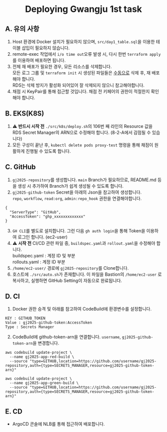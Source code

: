 <h1 align="center">Deploying Gwangju 1st task</h1>

## A. 유의 사항
1. Host 환경에 Docker 설치가 필요하지 않으며, `src/day1_table.sql`을 이용한 테이블 삽입이 필요하지 않습니다.
2. remote-exec 작업에서 `i/o time out`오류 발생 시, 다시 한번 `terraform apply`를 이용하여 배포하면 됩니다.
3. 전체 재 배포가 필요한 경우, 모든 리소스를 삭제합니다.<br>모든 로그 그룹 및 `terraform init` 시 생성된 파일들은 <u>수동으로</u> 삭제 후, 재 배포해야 합니다.<br>RDS는 삭제 방지가 활성화 되어있어 잘 삭제되지 않으니 참고해야합니다.
4. 채점 시 KeyPair를 통해 접근할 것입니다. 채점 전 키페어의 권한이 적절한지 확인해야 합니다.

## B. EKS(K8S)
1. ⚠️ **반드시 시작 전** `./src/k8s/deploy.sh`의 106번 째 라인의 Resource 값을 RDS Secret Manager의 ARN으로 수정해야 합니다. (8-2-A에서 감점될 수 있습니다)
2. 모든 구성이 끝난 후, `kubectl delete pods proxy-test` 명령을 통해 채점이 원활하게 진행될 수 있도록 합니다.

## C. GitHub
1. `gj2025-repository`를 생성합니다. `main` Branch가 필요하므로, README.md 등을 생성 시 추가하여 Branch가 쉽게 생성될 수 있도록 합니다.
2. `gj2025-github-token` Secret을 아래의 Json을 참고하여 생성합니다. <br />
`repo`, `workflow`, `read:org`, `admin:repo_hook` 권한을 연결해야합니다.
```
{
  "ServerType": "GitHub",
  "AccessToken": "ghp_xxxxxxxxxxxxx"
}
```
3. `GH CLI`를 별도로 설치합니다. 그런 다음 `gh auth login`을 통해 Token을 이용하여 로그인 합니다. (ec2-user)
4. ⚠️ **시작 전** CI/CD 관련 파일 중, `buildspec.yaml`과 `rollout.yaml`을 수정해야 합니다.<br>buildspec.yaml : 계정 ID 및 <username> 부분<br>rollouts.yaml : 계정 ID 부분
5. `/home/ec2-user/` 경로에 `gj2025-repository`를 Clone합니다.
6.  호스트에 `./src/auto.sh`가 존재합니다. 이 파일을 Bastion의 `/home/ec2-user` 로 복사하고, 실행하면 GitHub Setting이 자동으로 완료됩니다.


## D. CI
1. Docker 권한 승격 및 아래를 참고하여 CodeBuild에 환경변수를 설정합니다.
```
KEY : GITHUB_TOKEN
Value : gj2025-github-token:AccessToken
Type : Secrets Manager
```
2. CodeBuild에 github-token-arn을 연결합니다. `username`, `gj2025-github-token-arn`을 변경합니다.
```
aws codebuild update-project \
  --name gj2025-app-red-build \
  --source "type=GITHUB,location=https://github.com/username/gj2025-repository,auth={type=SECRETS_MANAGER,resource=gj2025-github-token-arn}"
```
```
aws codebuild update-project \
  --name gj2025-app-green-build \
  --source "type=GITHUB,location=https://github.com/username/gj2025-repository,auth={type=SECRETS_MANAGER,resource=gj2025-github-token-arn}"
```

## E. CD
- ArgoCD 콘솔에 NLB를 통해 접근하여 배포합니다.